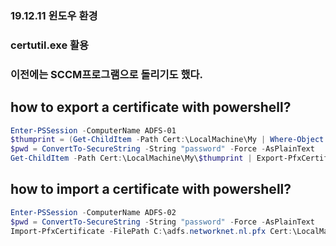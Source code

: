 ### 19.12.11 윈도우 환경
### certutil.exe 활용
### 이전에는 SCCM프로그램으로 돌리기도 했다.
## how to export a certificate with powershell?

```powershell
Enter-PSSession -ComputerName ADFS-01
$thumprint = (Get-ChildItem -Path Cert:\LocalMachine\My | Where-Object {$_.Subject -match "CN=ssl.networknet.nl"}).Thumbprint
$pwd = ConvertTo-SecureString -String "password" -Force -AsPlainText
Get-ChildItem -Path Cert:\LocalMachine\My\$thumprint | Export-PfxCertificate -FilePath C:\ssl.networknet.nl.pfx -Password $pwd
```

## how to import a certificate with powershell?
```powershell
Enter-PSSession -ComputerName ADFS-02
$pwd = ConvertTo-SecureString -String "password" -Force -AsPlainText
Import-PfxCertificate -FilePath C:\adfs.networknet.nl.pfx Cert:\LocalMachine\My -Password $pwd
```

